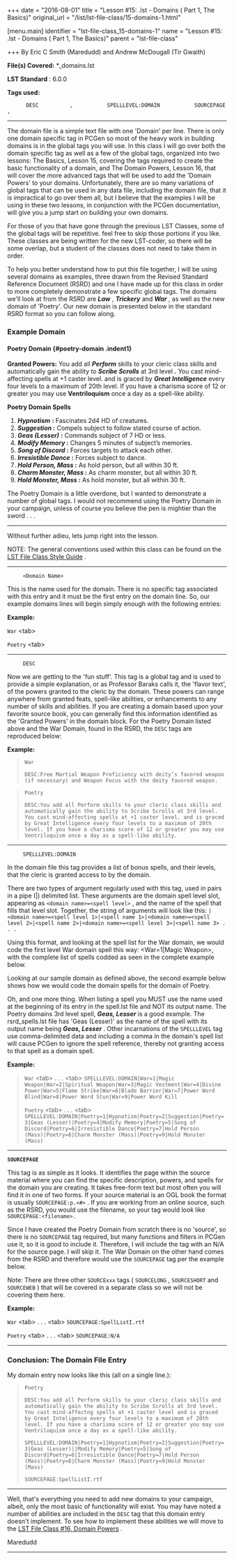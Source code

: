 +++
date = "2016-08-01"
title = "Lesson #15: .lst - Domains ( Part 1, The Basics)"
original_url = "/list/lst-file-class/15-domains-1.html"

[menu.main]
    identifier = "lst-file-class_15-domains-1"
    name = "Lesson #15: .lst - Domains ( Part 1, The Basics)"
    parent = "lst-file-class"
    
+++
By Eric C Smith (Maredudd) and Andrew McDougall (Tir Gwaith)

**File(s) Covered:** \*\_domains.lst

**LST Standard** : 6.0.0

**Tags used:**

`      DESC          ,           SPELLLEVEL:DOMAIN           SOURCEPAGE          ,`

------------------------------------------------------------------------

The domain file is a simple text file with one 'Domain' per line. There
is only one domain specific tag in PCGen so most of the heavy work in
building domains is in the global tags you will use. In this class I
will go over both the domain specific tag as well as a few of the global
tags, organized into two lessons: The Basics, Lesson 15, covering the
tags required to create the basic functionality of a domain, and The
Domain Powers, Lesson 16, that will cover the more advanced tags that
will be used to add the 'Domain Powers' to your domains. Unfortunately,
there are so many variations of global tags that can be used in any data
file, including the domain file, that it is impractical to go over them
all, but I believe that the examples I will be using in these two
lessons, in conjunction with the PCGen documentation, will give you a
jump start on building your own domains.

For those of you that have gone through the previous LST Classes, some
of the global tags will be repetitive. feel free to skip those portions
if you like. These classes are being written for the new LST-coder, so
there will be some overlap, but a student of the classes does not need
to take them in order.

To help you better understand how to put this file together, I will be
using several domains as examples, three drawn from the Revised Standard
Reference Document (RSRD) and one I have made up for this class in order
to more completely demonstrate a few specific global tags. The domains
we'll look at from the RSRD are ***Law*** , ***Trickery*** and ***War***
, as well as the new domain of 'Poetry'. Our new domain is presented
below in the standard RSRD format so you can follow along.

### Example Domain

#### Poetry Domain {#poetry-domain .indent1}

**Granted Powers:** You add all ***Perform*** skills to your cleric
class skills and automatically gain the ability to ***Scribe Scrolls***
at 3rd level ***.*** You cast mind-affecting spells at +1 caster level.
and is graced by ***Great Intelligence*** every four levels to a maximum
of 20th level. If you have a charisma score of 12 or greater you may use
**Ventriloquism** once a day as a spell-like ability.

**Poetry Domain Spells**

1.  ***Hypnotism*** **:** Fascinates 2d4 HD of creatures.
2.  ***Suggestion* :** Compels subject to follow stated course
    of action.
3.  ***Geas (Lesser)*** **:** Commands subject of 7 HD or less.
4.  ***Modify Memory* :** Changes 5 minutes of subject’s memories.
5.  ***Song of Discord* :** Forces targets to attack each other.
6.  ***Irresistible Dance*** **:** Forces subject to dance.
7.  ***Hold Person, Mass* :** As hold person, but all within 30 ft.
8.  ***Charm Monster, Mass* :** As charm monster, but all within 30 ft.
9.  ***Hold Monster, Mass* :** As hold monster, but all within 30 ft.

The Poetry Domain is a little overdone, but I wanted to demonstrate a
number of global tags. I would not recommend using the Poetry Domain in
your campaign, unless of course you believe the pen is mightier than the
sword . . .

------------------------------------------------------------------------

Without further adieu, lets jump right into the lesson.

NOTE: The general conventions used within this class can be found on the
[LST File Class Style Guide](/list/lst-file-class/style-guide.html) .

------------------------------------------------------------------------

`      <Domain Name>     `

This is the name used for the domain. There is no specific tag
associated with this entry and it must be the first entry on the domain
line. So, our example domains lines will begin simply enough with the
following entries:

**Example:**

`War` &lt;tab&gt;

`Poetry` &lt;tab&gt;

------------------------------------------------------------------------

`      DESC     `

Now we are getting to the 'fun stuff'. This tag is a global tag and is
used to provide a simple explanation, or as Professor Baraks calls it,
the 'flavor text', of the powers granted to the cleric by the domain.
These powers can range anywhere from granted feats, spell-like
abilities, or enhancements to any number of skills and abilities. If you
are creating a domain based upon your favorite source book, you can
generally find this information identified as the 'Granted Powers' in
the domain block. For the Poetry Domain listed above and the War Domain,
found in the RSRD, the `DESC` tags are reproduced below:

**Example:**

> `War`
>
> `DESC:Free Martial Weapon Proficiency with deity’s favored weapon (if necessary) and Weapon Focus with the deity favored weapon.`

> `Poetry`
>
> `DESC:You add all Perform skills to your cleric class skills and automatically gain the ability to Scribe Scrolls at 3rd level. You cast mind-affecting spells at +1 caster level. and is graced by Great Intelligence every four levels to a maximum of 20th level. If you have a charisma score of 12 or greater you may use Ventriloquism once a day as a spell-like ability.`

------------------------------------------------------------------------

`      SPELLLEVEL:DOMAIN     `

In the domain file this tag provides a list of bonus spells, and their
levels, that the cleric is granted access to by the domain.

There are two types of argument regularly used with this tag, used in
pairs in a pipe (|) delimited list. These arguments are the domain spell
level slot, appearing as `<domain name>=<spell level>` , and the name of
the spell that fills that level slot. Together, the string of arguments
will look like this:
`|<domain name>=<spell level 1>|<spell name 1>|<domain name>=<spell level 2>|<spell name 2>|<domain name>=<spell level 3>|<spell name 3> . . .`

Using this format, and looking at the spell list for the War domain, we
would code the first level War domain spell this way: &lt;War=1|Magic
Weapon&gt;, with the complete list of spells codded as seen in the
complete example below.

Looking at our sample domain as defined above, the second example below
shows how we would code the domain spells for the domain of Poetry.

Oh, and one more thing. When listing a spell you MUST use the name used
at the beginning of its entry in the spell.lst file and NOT its output
name. The Poetry domains 3rd level spell, ***Geas, Lesser*** is a good
example. The rsrd\_spells.lst file has 'Geas (Lesser)' as the name of
the spell with its output name being ***Geas, Lesser*** . Other
incarnations of the `SPELLLEVEL` tag use comma-delimited data and
including a comma in the domain's spell list will cause PCGen to ignore
the spell reference, thereby not granting access to that spell as a
domain spell.

**Example:**

> `War` &lt;tab&gt; . . . &lt;tab&gt;
> `SPELLLEVEL:DOMAIN|War=1|Magic Weapon|War=2|Spiritual Weapon|War=3|Magic Vestment|War=4|Divine Power|War=5|Flame Strike|War=6|Blade Barrier|War=7|Power Word Blind|War=8|Power Word Stun|War=9|Power Word Kill`
>
> `Poetry` &lt;tab&gt; . . . &lt;tab&gt;
> `SPELLLEVEL:DOMAIN|Poetry=1|Hypnotism|Poetry=2|Suggestion|Poetry=3|Geas (Lesser)|Poetry=4|Modify Memory|Poetry=5|Song of Discord|Poetry=6|Irresistible Dance|Poetry=7|Hold Person (Mass)|Poetry=8|Charm Monster (Mass)|Poetry=9|Hold Monster (Mass)`

------------------------------------------------------------------------

**`SOURCEPAGE`**

This tag is as simple as it looks. It identifies the page within the
source material where you can find the specific description, powers, and
spells for the domain you are creating. It takes free-form text but most
often you will find it in one of two forms. If your source material is
an OGL book the format is usually `SOURCEPAGE:p.<#>` . If you are
working from an online source, such as the RSRD, you would use the
filename, so your tag would look like `SOURCEPAGE:<filename>.`

Since I have created the Poetry Domain from scratch there is no
'source', so there is no `SOURCEPAGE` tag required, but many functions
and filters in PCGen use it, so it is good to include it. Therefore, I
will include the tag with an N/A for the source page. I will skip it.
The War Domain on the other hand comes from the RSRD and therefore would
use the `SOURCEPAGE` tag per the example below.

Note: There are three other `SOURCExxx` tags ( `SOURCELONG` ,
`SOURCESHORT` and `SOURCEWEB` ) that will be covered in a separate class
so we will not be covering them here.

**Example:**

`War` &lt;tab&gt; . . . &lt;tab&gt; `SOURCEPAGE:SpellListI.rtf`

`Poetry` &lt;tab&gt; . . . &lt;tab&gt; `SOURCEPAGE:N/A`

------------------------------------------------------------------------

### Conclusion: The Domain File Entry

My domain entry now looks like this (all on a single line.):

> `Poetry`
>
> `DESC:You add all Perform skills to your cleric class skills and automatically gain the ability to Scribe Scrolls at 3rd level. You cast mind-affectng spells at +1 caster level and is graced by Great Inteligence every four levels to a maximum of 20th level. If you have a charisma score of 12 or greater you may use Ventriloquism once a day as a spell-like ability.`
>
> `SPELLLEVEL:DOMAIN|Poetry=1|Hypnotism|Poetry=2|Suggestion|Poetry=3|Geas (Lesser)||Modify Memory|Poetry=5|Song of Discord|Poetry=6|Irresistible Dance|Poetry=7|Hold Person (Mass)|Poetry=8|Charm Monster (Mass)|Poetry=9|Hold Monster (Mass)`
>
> `SOURCEPAGE:SpellListI.rtf`
>
------------------------------------------------------------------------

Well, that's everything you need to add new domains to your campaign,
albeit, only the most basic of functionality will exist. You may have
noted a number of abilities are included in the `DESC` tag that this
domain entry doesn't implement. To see how to implement these abilities
we will move to the [LST File Class \#16, Domain
Powers](/list/lst-file-class/16-domains-2.html) .

Maredudd

------------------------------------------------------------------------



